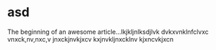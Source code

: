 # asd

The beginning of an awesome article...lkjkljnlksdjlvk
dvkxvnklnfclvxc
vnxck,nv,nxc,v
jnxckjnvkjxcv
kxjnvkljnxcklnv
kjxncvkjxcn
